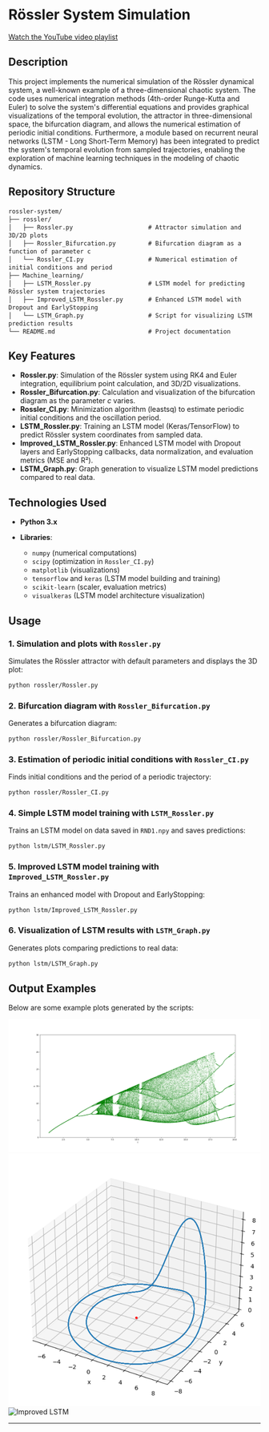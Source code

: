 # Rössler System Simulation

[Watch the YouTube video playlist](https://www.youtube.com/playlist?list=PLuLegdoENcSTkLzipMRFx4yOgAMuL36CT)

## Description

This project implements the numerical simulation of the Rössler dynamical system, a well-known example of a three-dimensional chaotic system. The code uses numerical integration methods (4th-order Runge-Kutta and Euler) to solve the system's differential equations and provides graphical visualizations of the temporal evolution, the attractor in three-dimensional space, the bifurcation diagram, and allows the numerical estimation of periodic initial conditions. Furthermore, a module based on recurrent neural networks (LSTM - Long Short-Term Memory) has been integrated to predict the system's temporal evolution from sampled trajectories, enabling the exploration of machine learning techniques in the modeling of chaotic dynamics.

## Repository Structure

```text
rossler-system/
├── rossler/
│   ├── Rossler.py                     # Attractor simulation and 3D/2D plots
│   ├── Rossler_Bifurcation.py         # Bifurcation diagram as a function of parameter c
│   └── Rossler_CI.py                  # Numerical estimation of initial conditions and period
├── Machine_learning/
│   ├── LSTM_Rossler.py                # LSTM model for predicting Rössler system trajectories
│   ├── Improved_LSTM_Rossler.py       # Enhanced LSTM model with Dropout and EarlyStopping
│   └── LSTM_Graph.py                  # Script for visualizing LSTM prediction results
└── README.md                          # Project documentation
```

## Key Features

* **Rossler.py**: Simulation of the Rössler system using RK4 and Euler integration, equilibrium point calculation, and 3D/2D visualizations.
* **Rossler\_Bifurcation.py**: Calculation and visualization of the bifurcation diagram as the parameter $c$ varies.
* **Rossler\_CI.py**: Minimization algorithm (leastsq) to estimate periodic initial conditions and the oscillation period.
* **LSTM\_Rossler.py**: Training an LSTM model (Keras/TensorFlow) to predict Rössler system coordinates from sampled data.
* **Improved\_LSTM\_Rossler.py**: Enhanced LSTM model with Dropout layers and EarlyStopping callbacks, data normalization, and evaluation metrics (MSE and R²).
* **LSTM\_Graph.py**: Graph generation to visualize LSTM model predictions compared to real data.

## Technologies Used

* **Python 3.x**
* **Libraries**:

  * `numpy` (numerical computations)
  * `scipy` (optimization in `Rossler_CI.py`)
  * `matplotlib` (visualizations)
  * `tensorflow` and `keras` (LSTM model building and training)
  * `scikit-learn` (scaler, evaluation metrics)
  * `visualkeras` (LSTM model architecture visualization)

## Usage

### 1. Simulation and plots with `Rossler.py`

Simulates the Rössler attractor with default parameters and displays the 3D plot:

```bash
python rossler/Rossler.py
```

### 2. Bifurcation diagram with `Rossler_Bifurcation.py`

Generates a bifurcation diagram:

```bash
python rossler/Rossler_Bifurcation.py
```

### 3. Estimation of periodic initial conditions with `Rossler_CI.py`

Finds initial conditions and the period of a periodic trajectory:

```bash
python rossler/Rossler_CI.py
```

### 4. Simple LSTM model training with `LSTM_Rossler.py`

Trains an LSTM model on data saved in `RND1.npy` and saves predictions:

```bash
python lstm/LSTM_Rossler.py
```

### 5. Improved LSTM model training with `Improved_LSTM_Rossler.py`

Trains an enhanced model with Dropout and EarlyStopping:

```bash
python lstm/Improved_LSTM_Rossler.py
```

### 6. Visualization of LSTM results with `LSTM_Graph.py`

Generates plots comparing predictions to real data:

```bash
python lstm/LSTM_Graph.py
```

## Output Examples

Below are some example plots generated by the scripts:

![Biforcation Tree](output/bifo2.png)
![Periodic Orbit 2T](output/T2_3D.png)
![Improved LSTM](output/ILSTM_RND1.png)


---
